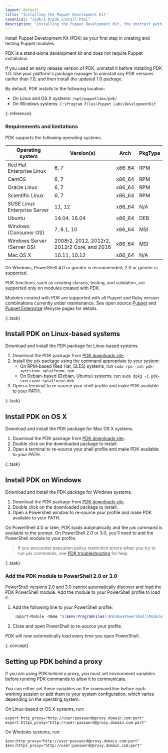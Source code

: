 ```yaml
---
layout: default
title: "Installing the Puppet Development Kit"
canonical: "/pdk/1.0/pdk_install.html"
description: "Installing the Puppet Development Kit, the shortest path to developing better Puppet code."
---
```


[troubleshoot]: ./pdk_troubleshooting
[download]: https://puppet.com/download-puppet-development-kit

Install Puppet Development Kit (PDK) as your first step in creating and testing Puppet modules.

PDK is a stand-alone development kit and does not require Puppet installation.

If you used an early release version of PDK, uninstall it before installing PDK 1.0. Use your platform's package manager to uninstall any PDK versions earlier than 1.0, and then install the updated 1.0 package.

By default, PDK installs to the following location:

* On Linux and OS X systems: `/opt/puppetlabs/pdk/`
* On Windows systems: `C:\Program Files\Puppet Labs\DevelopmentKit`

{:.reference}
### Requirements and limitations

PDK supports the following operating systems.

| Operating system | Version(s) | Arch | PkgType |
| ---------------- | ---------- | ---- | ------- |
| Red Hat Enterprise Linux | 6, 7 | x86_64 | RPM |
| CentOS | 6, 7 | x86_64 | RPM |
| Oracle Linux | 6, 7 | x86_64 | RPM |
| Scientific Linux | 6, 7 | x86_64 | RPM |
| SUSE Linux Enterprise Server | 11, 12 | x86_64 | N/A |
| Ubuntu | 14.04. 16.04 | x86_64 | DEB |
| Windows (Consumer OS) | 7, 8.1, 10 | x86_64 | MSI |
| Windows Server (Server OS) | 2008r2, 2012, 2012r2, 2012r2 Core, and 2016 | x86_64 | MSI |
| Mac OS X | 10.11, 10.12 | x86_64 | N/A |

On Windows, PowerShell 4.0 or greater is recommended, 2.0 or greater is supported.

PDK functions, such as creating classes, testing, and validation, are supported only on modules created with PDK.

Modules created with PDK are supported with all Puppet and Ruby version combinations currently under maintenance. See open source [Puppet](https://docs.puppet.com/puppet/latest/about_agent.html) and [Puppet Enterprise](https://puppet.com/misc/puppet-enterprise-lifecycle) lifecycle pages for details.

{:.task}
## Install PDK on Linux-based systems

Download and install the PDK package for Linux-based systems.

1. Download the PDK package from [PDK downloads site][download].
1. Install the `pdk` package using the command appropriate to your system:
   * On RPM-based (Red Hat, SLES) systems, run `sudo rpm -ivh pdk-<version>-<platform>.rpm`
   * On Debian-based (Debian, Ubuntu) systems, run `sudo dpkg -i pdk-<version>-<platform>.deb`
1. Open a terminal to re-source your shell profile and make PDK available to your PATH.


{:.task}
## Install PDK on OS X

Download and install the PDK package for Mac OS X systems.

1. Download the PDK package from [PDK downloads site][download].
1. Double click on the downloaded package to install.
2. Open a terminal to re-source your shell profile and make PDK available to your PATH.

{:.task}
## Install PDK on Windows

Download and install the PDK package for Windows systems.

1. Download the PDK package from [PDK downloads site][download].
1. Double click on the downloaded package to install.
1. Open a Powershell window to re-source your profile and make PDK available to your PATH.

On PowerShell 4.0 or later, PDK loads automatically and the `pdk` command is available to the prompt. On PowerShell 2.0 or 3.0, you'll need to add the PowerShell module to your profile.

> If you encounter execution policy restriction errors when you try to run `pdk` commands, see [PDK troubleshooting][troubleshoot] for help.

{:.task}
### Add the PDK module to PowerShell 2.0 or 3.0

PowerShell versions 2.0 and 3.0 cannot automatically discover and load the PDK PowerShell module. Add the module to your PowerShell profile to load it.

1. Add the following line to your PowerShell profile:

   ``` powershell
   `Import-Module -Name "$($env:ProgramFiles)\WindowsPowerShell\Modules\PuppetDevelopmentKit"`
   ```

2. Close and open PowerShell to re-source your profile.

PDK will now automatically load every time you open PowerShell. 

{:.concept}
## Setting up PDK behind a proxy

If you are using PDK behind a proxy, you must set environment variables before running PDK commands to allow it to communicate.

You can either set these variables on the command line before each working session or add them to your system configuration, which varies depending on the operating system.

On Linux-based or OS X systems, run:

```
export http_proxy="http://user:password@proxy.domain.com:port"
export https_proxy="http://user:password@proxy.domain.com:port"
```

On Windows systems, run:

```
$env:http_proxy="http://user:password@proxy.domain.com:port"
$env:https_proxy="http://user:password@proxy.domain.com:port"
```
